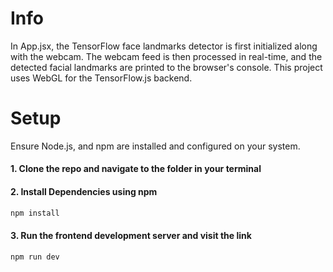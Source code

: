# Info

In App.jsx, the TensorFlow face landmarks detector is first initialized along with the webcam. The webcam feed is then processed in real-time, and the detected facial landmarks are printed to the browser's console. This project uses WebGL for the TensorFlow.js backend.

# Setup

Ensure Node.js, and npm are installed and configured on your system.

#### 1. Clone the repo and navigate to the folder in your terminal

#### 2. Install Dependencies using npm

```bash
npm install
```

#### 3. Run the frontend development server and visit the link

```bash
npm run dev
```
